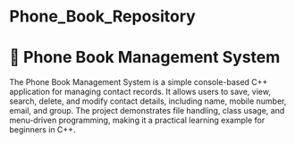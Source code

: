 # Phone_Book_Repository
# 📒 Phone Book Management System
The Phone Book Management System is a simple console-based C++ application for managing contact records. It allows users to save, view, search, delete, and modify contact details, including name, mobile number, email, and group. The project demonstrates file handling, class usage, and menu-driven programming, making it a practical learning example for beginners in C++.

